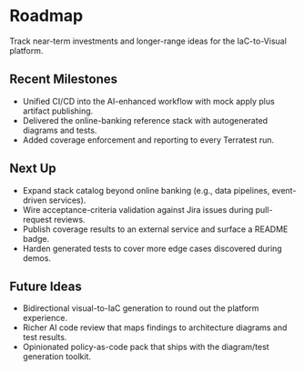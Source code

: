 # Roadmap

Track near-term investments and longer-range ideas for the IaC-to-Visual platform.

## Recent Milestones
- Unified CI/CD into the AI-enhanced workflow with mock apply plus artifact publishing.
- Delivered the online-banking reference stack with autogenerated diagrams and tests.
- Added coverage enforcement and reporting to every Terratest run.

## Next Up
- Expand stack catalog beyond online banking (e.g., data pipelines, event-driven services).
- Wire acceptance-criteria validation against Jira issues during pull-request reviews.
- Publish coverage results to an external service and surface a README badge.
- Harden generated tests to cover more edge cases discovered during demos.

## Future Ideas
- Bidirectional visual-to-IaC generation to round out the platform experience.
- Richer AI code review that maps findings to architecture diagrams and test results.
- Opinionated policy-as-code pack that ships with the diagram/test generation toolkit.

